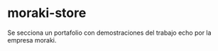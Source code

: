 # moraki-store
Se secciona un portafolio con demostraciones del trabajo echo por la empresa moraki. 
